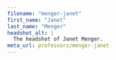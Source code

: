 ```yaml
---
filename: "menger-janet"
first_name: "Janet"
last_name: "Menger"
headshot_alt: |
  The headshot of Janet Menger.
meta_url: professors/menger-janet
---
```

